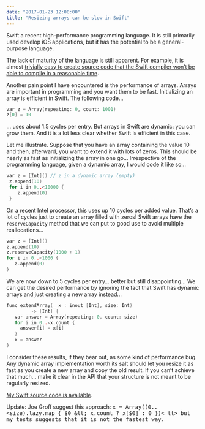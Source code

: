 ```yaml
---
date: "2017-01-23 12:00:00"
title: "Resizing arrays can be slow in Swift"
---
```




Swift a recent high-performance programming language. It is still primarily used develop iOS applications, but it has the potential to be a general-purpose language.

The lack of maturity of the language is still apparent. For example, it is almost [trivially easy to create source code that the Swift compiler won&rsquo;t be able to compile in a reasonable time](http://stackoverflow.com/questions/41670789/compiling-swift-source-files-issue-with-creating-dictionary/41772000#41772000).

Another pain point I have encountered is the performance of arrays. Arrays are important in programming and you want them to be fast.
Initializing an array is efficient in Swift. The following code&hellip;
```C
var z = Array(repeating: 0, count: 1001)
z[0] = 10
```


&hellip; uses about 1.5 cycles per entry.
But arrays in Swift are dynamic: you can grow them. And it is a lot less clear whether Swift is efficient in this case.

Let me illustrate. Suppose that you have an array containing the value 10 and then, afterward, you want to extend it with lots of zeros. This should be nearly as fast as initializing the array in one go&hellip;
Irrespective of the programming language, given a dynamic array, I would code it like so&hellip;
```C
var z = [Int]() // z in a dynamic array (empty)
 z.append(10)
 for i in 0..<10000 { 
    z.append(0)
 }
```


On a recent Intel processor, this uses up 10 cycles per added value. That&rsquo;s a lot of cycles just to create an array filled with zeros!
Swift arrays have the `reserveCapacity` method that we can put to good use to avoid multiple reallocations&hellip;
```C
var z = [Int]()
z.append(10)
z.reserveCapacity(1000 + 1)
for i in 0..<1000 {
   z.append(0)
}
```


We are now down to 5 cycles per entry&hellip; better but still disappointing&hellip;
We can get the desired performance by ignoring the fact that Swift has dynamic arrays and just creating a new array instead&hellip;
```C
func extendArray(_ x : inout [Int], size: Int) 
         -> [Int] {
   var answer = Array(repeating: 0, count: size)
   for i in 0..<x.count {
     answer[i] = x[i]
   }
   x = answer
}
```


I consider these results, if they bear out, as some kind of performance bug. Any dynamic array implementation worth its salt should let you resize it as fast as you create a new array and copy the old result. If you can&rsquo;t achieve that much&hellip; make it clear in the API that your structure is not meant to be regularly resized.

[My Swift source code is available](https://github.com/lemire/Code-used-on-Daniel-Lemire-s-blog/tree/master/2017/01/23/arrays).

Update: Joe Groff suggest this approach: <tt>x = Array((0..<size).lazy.map { $0 &lt; x.count ? x[$0] : 0 })< tt> but my tests suggests that it is not the fastest way.

